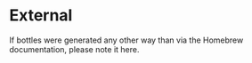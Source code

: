External
========

If bottles were generated any other way than via the Homebrew documentation, please note it here.
